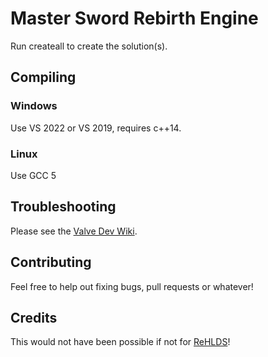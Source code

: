 # Master Sword Rebirth Engine
Run createall to create the solution(s).

## Compiling

### Windows
Use VS 2022 or VS 2019, requires c++14.

### Linux
Use GCC 5

## Troubleshooting
Please see the [Valve Dev Wiki](https://developer.valvesoftware.com/wiki/Source_SDK_2013#Troubleshooting).

## Contributing
Feel free to help out fixing bugs, pull requests or whatever!

## Credits
This would not have been possible if not for [ReHLDS](https://github.com/dreamstalker/rehlds)!

